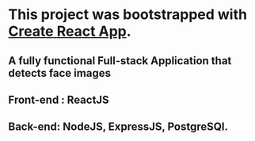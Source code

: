 

# This project was bootstrapped with [Create React App](https://github.com/facebook/create-react-app).

## A fully functional Full-stack Application that detects face images

## Front-end : ReactJS

## Back-end: NodeJS, ExpressJS, PostgreSQl.



